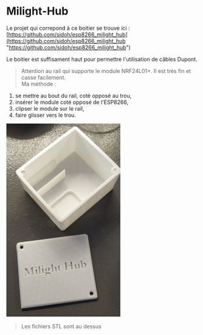 
# Milight-Hub

Le projet qui correpond à ce boitier se trouve ici :  
[https://github.com/sidoh/esp8266_milight_hub](https://github.com/sidoh/esp8266_milight_hub "https://github.com/sidoh/esp8266_milight_hub")

Le boitier est suffisament haut pour permettre l'utilisation de câbles Dupont.
</br>
>Attention au rail qui supporte le module NRF24L01+. 
Il est très fin et casse facilement.<br>Ma méthode : 
1. se mettre au bout du rail, coté opposé au trou,
2. insérer le module coté opposé de l&apos;ESP8266,
3. clipser le module sur le rail,
4. faire glisser vers le trou.


![](https://raw.githubusercontent.com/Yvon-Indel/3dprint/master/Milight-hub/milight-hub.jpg)

>Les fichiers STL sont au dessus
